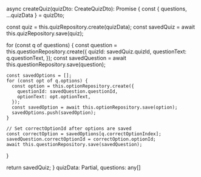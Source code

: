 async createQuiz(quizDto: CreateQuizDto): Promise<Quiz> {
  const { questions, ...quizData } = quizDto;

  const quiz = this.quizRepository.create(quizData);
  const savedQuiz = await this.quizRepository.save(quiz);

  for (const q of questions) {
    const question = this.questionRepository.create({
      quizId: savedQuiz.quizId,
      questionText: q.questionText,
    });
    const savedQuestion = await this.questionRepository.save(question);

    const savedOptions = [];
    for (const opt of q.options) {
      const option = this.optionRepository.create({
        questionId: savedQuestion.questionId,
        optionText: opt.optionText,
      });
      const savedOption = await this.optionRepository.save(option);
      savedOptions.push(savedOption);
    }

    // Set correctOptionId after options are saved
    const correctOption = savedOptions[q.correctOptionIndex];
    savedQuestion.correctOptionId = correctOption.optionId;
    await this.questionRepository.save(savedQuestion);
  }

  return savedQuiz;
}
quizData: Partial<Quiz>, questions: any[]
